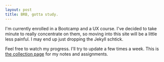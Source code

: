 ```yaml
---
layout: post
title: BRB, gotta study.
---
```


I'm currently enrolled in a Bootcamp and a UX course. I've decided to take minute to really concentrate on them, so
moving into this site will be a little less painful. I may end up just dropping the Jekyll schtick.


Feel free to watch my progress. I'll try to update a few times a week. This is [the collection page](https://teiresa.github.io/rwd/) for my notes and assignments.
